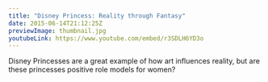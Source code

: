 ```yaml
---
title: "Disney Princess: Reality through Fantasy"
date: 2015-06-14T21:12:25Z
previewImage: thumbnail.jpg
youtubeLink: https://www.youtube.com/embed/r3SDLH6YD3o
---
```


Disney Princesses are a great example of how art influences reality, but are these princesses positive role models for women?
